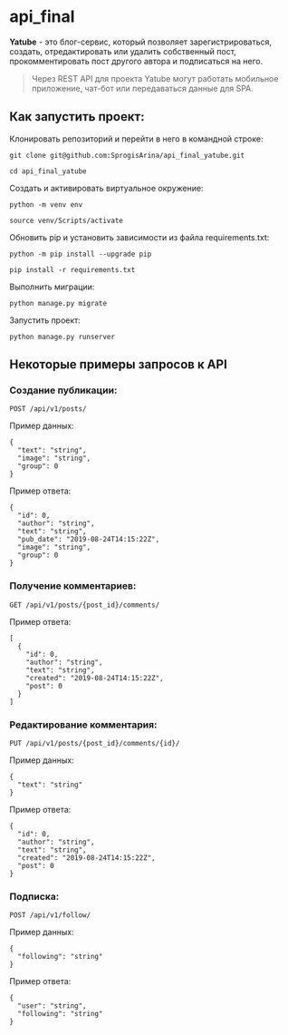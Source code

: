 # api_final

**Yatube** - это блог-сервис, который позволяет зарегистрироваться, создать, отредактировать или удалить собственный пост, прокомментировать пост другого автора и подписаться на него.

>Через REST API для проекта Yatube могут работать мобильное приложение, чат-бот или передаваться данные для SPA.

## Как запустить проект:

Клонировать репозиторий и перейти в него в командной строке:

```
git clone git@github.com:SprogisArina/api_final_yatube.git
```

```
cd api_final_yatube
```

Cоздать и активировать виртуальное окружение:

```
python -m venv env
```

```
source venv/Scripts/activate
```

Обновить pip и установить зависимости из файла requirements.txt:

```
python -m pip install --upgrade pip
```

```
pip install -r requirements.txt
```

Выполнить миграции:

```
python manage.py migrate
```

Запустить проект:

```
python manage.py runserver
```

## Некоторые примеры запросов к API


### Создание публикации:

```
POST /api/v1/posts/
```

Пример данных:

```
{
  "text": "string",
  "image": "string",
  "group": 0
}
```

Пример ответа:

```
{
  "id": 0,
  "author": "string",
  "text": "string",
  "pub_date": "2019-08-24T14:15:22Z",
  "image": "string",
  "group": 0
}
```

### Получение комментариев:

```
GET /api/v1/posts/{post_id}/comments/
```

Пример ответа:

```
[
  {
    "id": 0,
    "author": "string",
    "text": "string",
    "created": "2019-08-24T14:15:22Z",
    "post": 0
  }
]
```

### Редактирование комментария:

```
PUT /api/v1/posts/{post_id}/comments/{id}/
```

Пример данных:

```
{
  "text": "string"
}
```

Пример ответа:

```
{
  "id": 0,
  "author": "string",
  "text": "string",
  "created": "2019-08-24T14:15:22Z",
  "post": 0
}
```

### Подписка:

```
POST /api/v1/follow/
```

Пример данных:

```
{
  "following": "string"
}
```

Пример ответа:

```
{
  "user": "string",
  "following": "string"
}
```